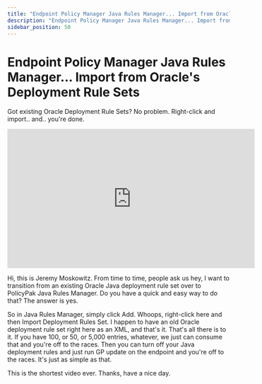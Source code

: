 ```yaml
---
title: "Endpoint Policy Manager Java Rules Manager... Import from Oracle's Deployment Rule Sets"
description: "Endpoint Policy Manager Java Rules Manager... Import from Oracle's Deployment Rule Sets"
sidebar_position: 50
---
```

# Endpoint Policy Manager Java Rules Manager... Import from Oracle's Deployment Rule Sets

Got existing Oracle Deployment Rule Sets? No problem. Right-click and import.. and.. you're done.

<iframe width="560" height="315" src="https://www.youtube.com/embed/D1FaES1a9sY" title="Endpoint Policy Manager Java Rules Manager... Import from Oracle's Deployment Rule Sets" frameborder="0" allow="accelerometer; autoplay; clipboard-write; encrypted-media; gyroscope; picture-in-picture; web-share" allowfullscreen="1"></iframe>

Hi, this is Jeremy Moskowitz. From time to time, people ask us hey, I want to transition from an
existing Oracle Java deployment rule set over to PolicyPak Java Rules Manager. Do you have a quick
and easy way to do that? The answer is yes.

So in Java Rules Manager, simply click Add. Whoops, right-click here and then Import Deployment
Rules Set. I happen to have an old Oracle deployment rule set right here as an XML, and that's it.
That's all there is to it. If you have 100, or 50, or 5,000 entries, whatever, we just can consume
that and you're off to the races. Then you can turn off your Java deployment rules and just run GP
update on the endpoint and you're off to the races. It's just as simple as that.

This is the shortest video ever. Thanks, have a nice day.
